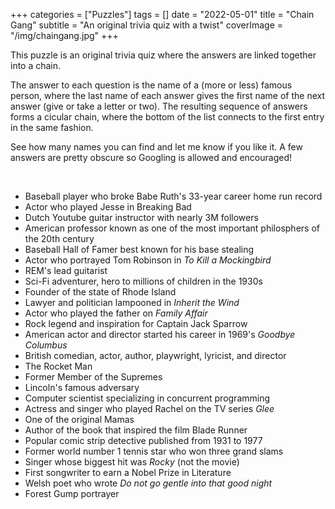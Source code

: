 +++
categories = ["Puzzles"]
tags = []
date = "2022-05-01"
title = "Chain Gang"
subtitle = "An original trivia quiz with a twist"
coverImage = "/img/chaingang.jpg"
+++

This puzzle is an original trivia quiz where the answers are linked together into a chain.

<!--more-->

The answer to each question is the name of a (more or less) famous person, where the last name of each answer gives the first name of the next answer (give or take a letter or two). The resulting sequence of answers forms a cicular chain, where the bottom of the list connects to the first entry in the same fashion.

See how many names you can find and let me know if you like it. A few answers are pretty obscure so Googling is allowed and encouraged!

<br>

- Baseball player who broke Babe Ruth's 33-year career home run record
- Actor who played Jesse in Breaking Bad
- Dutch Youtube guitar instructor with nearly 3M followers
- American professor known as one of the most important philosphers of the 20th century
- Baseball Hall of Famer best known for his base stealing
- Actor who portrayed Tom Robinson in *To Kill a Mockingbird*
- REM's lead guitarist
- Sci-Fi adventurer, hero to millions of children in the 1930s
- Founder of the state of Rhode Island
- Lawyer and politician lampooned in *Inherit the Wind*
- Actor who played the father on *Family Affair*
- Rock legend and inspiration for Captain Jack Sparrow
- American actor and director started his career in 1969's *Goodbye Columbus*
- British comedian, actor, author, playwright, lyricist, and director
- The Rocket Man
- Former Member of the Supremes
- Lincoln's famous adversary
- Computer scientist specializing in concurrent programming
- Actress and singer who played Rachel on the TV series *Glee* 
- One of the original Mamas
- Author of the book that inspired the film Blade Runner
- Popular comic strip detective published from 1931 to 1977
- Former world number 1 tennis star who won three grand slams
- Singer whose biggest hit was *Rocky* (not the movie)
- First songwriter to earn a Nobel Prize in Literature
- Welsh poet who wrote *Do not go gentle into that good night*
- Forest Gump portrayer
